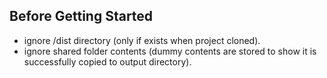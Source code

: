## **Before Getting Started**
- ignore /dist directory (only if exists when project cloned).
- ignore shared folder contents (dummy contents are stored to show it is successfully copied to output directory).
